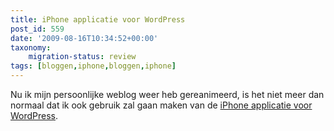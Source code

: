 ```yaml
---
title: iPhone applicatie voor WordPress
post_id: 559
date: '2009-08-16T10:34:52+00:00'
taxonomy:
    migration-status: review
tags: [bloggen,iphone,bloggen,iphone]
---
```

Nu ik mijn persoonlijke weblog weer heb gereanimeerd, is het niet meer dan normaal dat ik ook gebruik zal gaan maken van de [iPhone applicatie voor WordPress](http://iphone.wordpress.org/).
